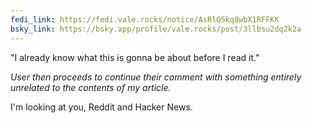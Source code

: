 ```yaml
---
fedi_link: https://fedi.vale.rocks/notice/AsRlQ5kq8wbX1RFFKK
bsky_link: https://bsky.app/profile/vale.rocks/post/3llbsu2dq2k2a
---
```


"I already know what this is gonna be about before I read it."

_User then proceeds to continue their comment with something entirely unrelated to the contents of my article._

I'm looking at you, Reddit and Hacker News.
